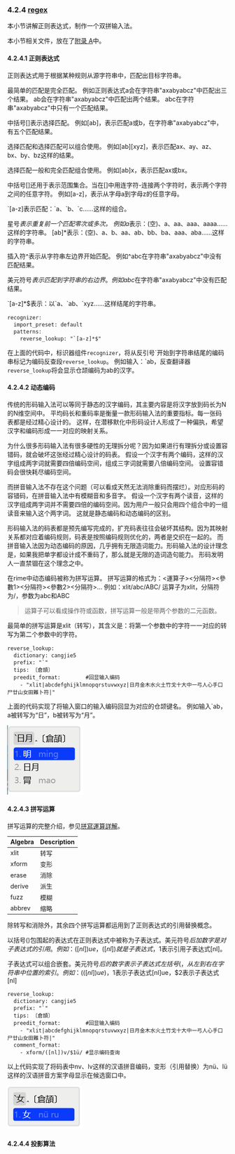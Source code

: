 ### 4.2.4 [regex](https://github.com/ChineseInputMethod/weasel/blob/master/doc/4.2%20customization/4.2.4%20regex/custom.md)

本小节讲解正则表达式，制作一个双拼输入法。

本小节相关文件，放在了[附录 A](https://github.com/ChineseInputMethod/weasel/tree/master/doc/appendix/hello)中。

#### 4.2.4.1 正则表达式

正则表达式用于根据某种规则从源字符串中，匹配出目标字符串。

最简单的匹配是完全匹配。
例如正则表达式a会在字符串"axabyabcz"中匹配出三个结果。
ab会在字符串"axabyabcz"中匹配出两个结果。
abc在字符串"axabyabcz"中只有一个匹配结果。

中括号[]表示选择匹配。
例如[ab]，表示匹配a或b，在字符串"axabyabcz"中，有五个匹配结果。

选择匹配和选择匹配可以组合使用。
例如[ab]\[xyz\]，表示匹配ax、ay、az、bx、by、bz这样的结果。

选择匹配一般和完全匹配组合使用。
例如[ab]x，表示匹配ax或bx。

中括号[]还用于表示范围集合。当在[]中用连字符-连接两个字符时，表示两个字符之间的任意字符。
例如[a-z]，表示从字母a到字母z的任意字母。

\`[a-z]表示匹配：\`a、\`b、\`c……这样的组合。

星号*表示重复前一个匹配零次或多次。
例如a*表示：(空)、a、aa、aaa、aaaa……这样的字符串。
[ab]*表示：(空)、a、b、aa、ab、bb、ba、aaa、aba……这样的字符串。

插入符^表示从字符串左边界开始匹配。
例如^abc在字符串"axabyabcz"中没有匹配结果。

美元符号$表示匹配到字符串的右边界。
例如abc$在字符串"axabyabcz"中没有匹配结果。

\`[a-z]*$表示：以\`a、\`ab、\`xyz……这样结尾的字符串。

```
recognizer:
  import_preset: default
  patterns:
    reverse_lookup: "`[a-z]*$"
```

在上面的代码中，标识器组件`recognizer`，将从反引号\`开始到字符串结尾的编码串标记为编码反查段`reverse_lookup`。
例如输入：\`ab，反查翻译器`reverse_lookup`将会显示仓颉编码为ab的汉字。

#### 4.2.4.2 动态编码

传统的形码输入法可以等同于静态的汉字编码，其主要内容是将汉字放到码长为N的N维空间中。
平均码长和重码率是衡量一款形码输入法的重要指标。每一张码表都是经过精心设计的。
这样，在潜移默化中形码设计人形成了一种偏执，希望汉字和编码形成一一对应的映射关系。

为什么很多形码输入法有很多硬性的无理拆分呢？因为如果进行有理拆分或设置容错码，就会破坏这张经过精心设计的码表。
假设一个汉字有两个编码，这样的汉字组成两字词就需要四倍编码空间，组成三字词就需要八倍编码空间。
设置容错码会很快耗尽编码空间。

而拼音输入法不存在这个问题（可以看成天然无法消除重码而摆烂）。对应形码的容错码，在拼音输入法中有模糊音和多音字。
假设一个汉字有两个读音，这样的汉字组成两字词并不需要四倍的编码空间。因为用户一般只会用四个组合中的一组读音来输入这个两字词。
这就是静态编码和动态编码的区别。

形码输入法的码表都是预先编写完成的，扩充码表往往会破坏其结构。因为其映射关系都对应着编码规则，码表是按照编码规则优化的，两者是交织在一起的。
而拼音输入法因为动态编码的原因，几乎拥有无限造词能力。形码输入法的设计理念是，如果我把单字都设计成不重码了，那么就是无限的造词造句能力。
形码发明人一直禁锢在这个理念之中。

在rime中动态编码被称为拼写运算。
拼写运算的格式为：<運算子><分隔符><參數1><分隔符><參數2><分隔符>...
例如：xlit/abc/ABC/
运算子为xlit，分隔符为/，参数为abc和ABC

>运算子可以看成操作符或函数，拼写运算一般是带两个参数的二元函数。

最简单的拼写运算是xlit（转写），其含义是：将第一个参数中的字符一一对应的转写为第二个参数中的字符。

```
reverse_lookup:
  dictionary: cangjie5
  prefix: "`"
  tips: 〔倉頡〕
  preedit_format:        #回显输入编码
    - "xlit|abcdefghijklmnopqrstuvwxyz|日月金木水火土竹戈十大中一弓人心手口尸廿山女田難卜符|"
```

上面的代码实现了将输入窗口的输入编码回显为对应的仓颉键名。
例如输入`ab，a被转写为“日”，b被转写为“月”。

![xlit](xlit.PNG)

#### 4.2.4.3 拼写运算

拼写运算的完整介绍，参见[拼寫運算詳解](https://github.com/rime/home/wiki/SpellingAlgebra)。

Algebra	|Description
-|-
xlit	|转写
xform	|变形
erase	|消除
derive	|派生
fuzz	|模糊
abbrev	|缩略

除转写和消除外，其余四个拼写运算都运用到了正则表达式的引用替换概念。

以括号()包围起的表达式在正则表达式中被称为子表达式。美元符号$后加数字是对子表达式的引用。
例如：([nl])ue，([nl])就是子表达式，$1表示引用子表达式[nl]。

子表达式可以组合嵌套。美元符号$后的数字表示子表达式左括号(，从左到右在字符串中位置的索引。
例如：(([nl])ue)，$1表示子表达式[nl]ue，$2表示子表达式[nl]

```
reverse_lookup:
  dictionary: cangjie5
  prefix: "`"
  tips: 〔倉頡〕
  preedit_format:        #回显输入编码
    - "xlit|abcdefghijklmnopqrstuvwxyz|日月金木水火土竹戈十大中一弓人心手口尸廿山女田難卜符|"
  comment_format:
    - xform/([nl])v/$1ü/ #显示编码查询
```

以上代码实现了将码表中nv、lv这样的汉语拼音编码，变形（引用替换）为nü、lü这样的汉语拼音方案字母显示在候选窗口中。

![xform](xform.PNG)

#### 4.2.4.4 投影算法